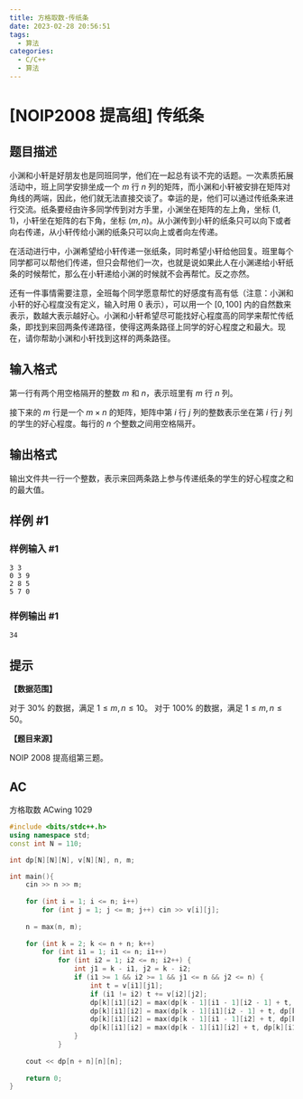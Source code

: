 ```yaml
---
title: 方格取数-传纸条
date: 2023-02-28 20:56:51
tags: 
  - 算法
categories: 
  - C/C++
  - 算法
---
```


# [NOIP2008 提高组] 传纸条

## 题目描述

小渊和小轩是好朋友也是同班同学，他们在一起总有谈不完的话题。一次素质拓展活动中，班上同学安排坐成一个 $m$ 行 $n$ 列的矩阵，而小渊和小轩被安排在矩阵对角线的两端，因此，他们就无法直接交谈了。幸运的是，他们可以通过传纸条来进行交流。纸条要经由许多同学传到对方手里，小渊坐在矩阵的左上角，坐标 $(1,1)$，小轩坐在矩阵的右下角，坐标 $(m,n)$。从小渊传到小轩的纸条只可以向下或者向右传递，从小轩传给小渊的纸条只可以向上或者向左传递。

在活动进行中，小渊希望给小轩传递一张纸条，同时希望小轩给他回复。班里每个同学都可以帮他们传递，但只会帮他们一次，也就是说如果此人在小渊递给小轩纸条的时候帮忙，那么在小轩递给小渊的时候就不会再帮忙。反之亦然。

还有一件事情需要注意，全班每个同学愿意帮忙的好感度有高有低（注意：小渊和小轩的好心程度没有定义，输入时用 $0$ 表示），可以用一个 $[0,100]$ 内的自然数来表示，数越大表示越好心。小渊和小轩希望尽可能找好心程度高的同学来帮忙传纸条，即找到来回两条传递路径，使得这两条路径上同学的好心程度之和最大。现在，请你帮助小渊和小轩找到这样的两条路径。

## 输入格式

第一行有两个用空格隔开的整数 $m$ 和 $n$，表示班里有 $m$ 行 $n$ 列。

接下来的 $m$ 行是一个 $m \times n$ 的矩阵，矩阵中第 $i$ 行 $j$ 列的整数表示坐在第 $i$ 行 $j$ 列的学生的好心程度。每行的 $n$ 个整数之间用空格隔开。

## 输出格式

输出文件共一行一个整数，表示来回两条路上参与传递纸条的学生的好心程度之和的最大值。

## 样例 #1

### 样例输入 #1

```
3 3
0 3 9
2 8 5
5 7 0
```

### 样例输出 #1

```
34
```

## 提示

**【数据范围】**

对于 $30\%$ 的数据，满足 $1 \le m,n \le 10$。
对于 $100\%$ 的数据，满足 $1 \le m,n \le 50$。

**【题目来源】**

NOIP 2008 提高组第三题。

## AC

方格取数 ACwing 1029

```cpp
#include <bits/stdc++.h>
using namespace std;
const int N = 110;

int dp[N][N][N], v[N][N], n, m;

int main(){
    cin >> n >> m;
  
    for (int i = 1; i <= n; i++) 
        for (int j = 1; j <= m; j++) cin >> v[i][j];
  
    n = max(n, m);  
  
    for (int k = 2; k <= n + n; k++)
        for (int i1 = 1; i1 <= n; i1++)
            for (int i2 = 1; i2 <= n; i2++) {
                int j1 = k - i1, j2 = k - i2;
                if (i1 >= 1 && i2 >= 1 && j1 <= n && j2 <= n) {
                    int t = v[i1][j1];
                    if (i1 != i2) t += v[i2][j2];
                    dp[k][i1][i2] = max(dp[k - 1][i1 - 1][i2 - 1] + t, dp[k][i1][i2]);
                    dp[k][i1][i2] = max(dp[k - 1][i1][i2 - 1] + t, dp[k][i1][i2]);
                    dp[k][i1][i2] = max(dp[k - 1][i1 - 1][i2] + t, dp[k][i1][i2]);
                    dp[k][i1][i2] = max(dp[k - 1][i1][i2] + t, dp[k][i1][i2]);
                }
            }
  
    cout << dp[n + n][n][n];
  
    return 0;
}
```